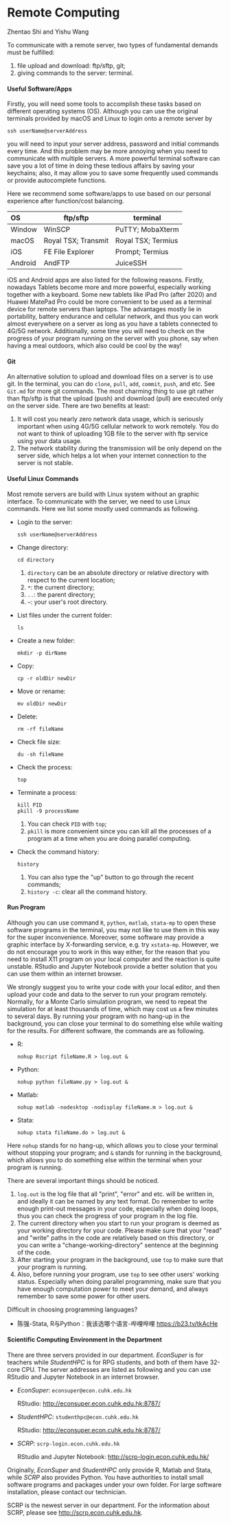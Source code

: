 

# Remote Computing

Zhentao Shi and Yishu Wang



To communicate with a remote server, two types of fundamental demands must be fulfilled: 

1. file upload and download: ftp/sftp, git; 
2. giving commands to the server: terminal. 



#### Useful Software/Apps

Firstly, you will need some tools to accomplish these tasks based on different operating systems (OS). Although you can use the original terminals provided by macOS and Linux to login onto a remote server by 

```
ssh userName@serverAddress
```

you will need to input your server address, password and initial commands every time. And this problem may be more annoying when you need to communicate with multiple servers. A more powerful terminal software can save you a lot of time in doing these tedious affairs by saving your keychains; also, it may allow you to save some frequently used commands or provide autocomplete functions. 

Here we recommend some software/apps to use based on our personal experience after function/cost balancing. 

| OS      | ftp/sftp            | terminal           |
| :------ | ------------------- | ------------------ |
| Window  | WinSCP              | PuTTY; MobaXterm   |
| macOS   | Royal TSX; Transmit | Royal TSX; Termius |
| iOS     | FE File Explorer    | Prompt; Termius    |
| Android | AndFTP              | JuiceSSH           |

iOS and Android apps are also listed for the following reasons. Firstly, nowadays Tablets become more and more powerful, especially working together with a keyboard. Some new tablets like iPad Pro (after 2020) and Huawei MatePad Pro could be more convenient to be used as a terminal device for remote servers than laptops. The advantages mostly lie in portability, battery endurance and cellular network, and thus you can work almost everywhere on a server as long as you have a tablets connected to 4G/5G network. Additionally, some time you will need to check on the progress of your program running on the server with you phone, say when having a meal outdoors, which also could be cool by the way! 



#### Git

An alternative solution to upload and download files on a server is to use git. In the terminal, you can do `clone`, `pull`, `add`, `commit`, `push`, and etc. See `Git.md` for more git commands. The most charming thing to use git rather than ftp/sftp is that the upload (push) and download (pull) are executed only on the server side. There are two benefits at least: 

1. It will cost you nearly zero network data usage, which is seriously important when using 4G/5G cellular network to work remotely. You do not want to think of uploading 1GB file to the server with ftp service using your data usage. 
2. The network stability during the transmission will be only depend on the server side, which helps a lot when your internet connection to the server is not stable. 



#### Useful Linux Commands

Most remote servers are build with Linux system without an graphic interface. To communicate with the server, we need to use Linux commands. Here we list some mostly used commands as following. 

- Login to the server: 

  ```
  ssh userName@serverAddress
  ```

- Change directory: 

  ```
  cd directory
  ```

  1. `directory` can be an absolute directory or relative directory with respect to the current location; 
  2. `*`: the current directory; 
  3. `..`: the parent directory; 
  4. `~`: your user's root directory. 

- List files under the current folder: 

  ```
  ls
  ```

- Create a new folder: 

  ```
  mkdir -p dirName
  ```

- Copy: 

  ```
  cp -r oldDir newDir
  ```

- Move or rename: 

  ```
  mv oldDir newDir
  ```

- Delete: 

  ```
  rm -rf fileName
  ```

- Check file size: 

  ```
  du -sh fileName
  ```

- Check the process: 

  ```
  top
  ```

- Terminate a process: 

  ```
  kill PID
  pkill -9 processName
  ```

  1. You can check `PID` with `top`; 
  2. `pkill` is more convenient since you can kill all the processes of a program at a time when you are doing parallel computing. 

- Check the command history: 

  ```
  history
  ```

  1. You can also type the "up" button to go through the recent commands; 
  2. `history -c`: clear all the command history. 



#### Run Program

Although you can use command `R`, `python`, `matlab`, `stata-mp` to open these software programs in the terminal, you may not like to use them in this way for the super inconvenience. Moreover, some software may provide a graphic interface by X-forwarding service, e.g. try `xstata-mp`. However, we do not encourage you to work in this way either, for the reason that you need to install X11 program on your local computer and the reaction is quite unstable. RStudio and Jupyter Notebook provide a better solution that you can use them within an internet browser. 

We strongly suggest you to write your code with your local editor, and then upload your code and data to the server to run your program remotely. Normally, for a Monte Carlo simulation program, we need to repeat the simulation for at least thousands of time, which may cost us a few minutes to several days. By running your program with no hang-up in the background, you can close your terminal to do something else while waiting for the results. For different software, the commands are as following. 

- R: 

  ```
  nohup Rscript fileName.R > log.out &
  ```

- Python: 

  ```
  nohup python fileName.py > log.out &
  ```

- Matlab: 

  ```
  nohup matlab -nodesktop -nodisplay fileName.m > log.out &
  ```

- Stata: 

  ```
  nohup stata fileName.do > log.out &
  ```

Here `nohup` stands for no hang-up, which allows you to close your terminal without stopping your program; and `&` stands for running in the background, which allows you to do something else within the terminal when your program is running. 

There are several important things should be noticed. 

1. `log.out` is the log file that all "print", "error" and etc. will be written in, and ideally it can be named by any text format. Do remember to write enough print-out messages in your code, especially when doing loops, thus you can check the progress of your program in the log file. 
2. The current directory when you start to run your program is deemed as your working directory for your code. Please make sure that your "read" and "write" paths in the code are relatively based on this directory, or you can write a "change-working-directory" sentence at the beginning of the code. 
3. After starting your program in the background, use `top` to make sure that your program is running. 
4. Also, before running your program, use `top` to see other users' working status. Especially when doing parallel programming, make sure that you have enough computation power to meet your demand, and always remember to save some power for other users. 

Difficult in choosing programming languages? 

- 陈强-Stata, R与Python：我该选哪个语言-哔哩哔哩 https://b23.tv/tkAcHe



#### Scientific Computing Environment in the Department

There are three servers provided in our department. *EconSuper* is for teachers while *StudentHPC* is for RPG students, and both of them have 32-core CPU. The server addresses are listed as following and you can use RStudio and Jupyter Notebook in an internet browser. 

* *EconSuper*: `econsuper@econ.cuhk.edu.hk`

  RStudio: http://econsuper.econ.cuhk.edu.hk:8787/

* *StudentHPC*: `studenthpc@econ.cuhk.edu.hk`

  RStudio: http://econsuper.econ.cuhk.edu.hk:8787/

* *SCRP*: `scrp-login.econ.cuhk.edu.hk`

  RStudio and Jupyter Notebook: http://scrp-login.econ.cuhk.edu.hk/

Originally, *EconSuper* and *StudentHPC* only provide R, Matlab and Stata, while *SCRP* also provides Python. You have authorities to install small software programs and packages under your own folder. For large software installation, please contact our technician. 

SCRP is the newest server in our department. For the information about SCRP, please see http://scrp.econ.cuhk.edu.hk. 

